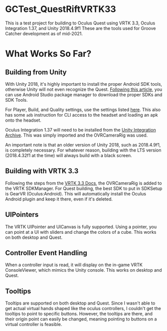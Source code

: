# GCTest_QuestRiftVRTK33

This is a test project for building to Oculus Quest using VRTK 3.3, Oculus Integration 1.37, and Unity 2018.4.9f1
These are the tools used for Groove Catcher development as of mid-2021.

# What Works So Far?

## Building from Unity

With Unity 2018, it's highly important to install the proper Android SDK tools, otherwise Unity will not even recognize the Quest. [Following this article](https://circuitstream.com/blog/oculus-quest-unity-setup/), you can use Android Studio package manager to download the proper SDKs and SDK Tools. 

For Player, Build, and Quality settings, use the settings listed [here](https://developer.oculus.com/documentation/unity/unity-conf-settings/).
This also has some `adb` instruction for CLI access to the headset and loading an apk onto the headset.

Oculus Integration 1.37 will need to be installed from the [Unity Integration Archive](https://developer.oculus.com/downloads/package/unity-integration-archive/1.37.0/). This was simply imported and the OVRCameraRig was used.

An important note is that an older version of Unity 2018, such as 2018.4.9f1, is completely necessary. For whatever reason, building with the LTS version (2018.4.32f1 at the time) will always build with a black screen.

## Building with VRTK 3.3

Following the steps from the [VRTK 3.3 Docs](https://vrtoolkit.readme.io/docs/getting-started), the OVRCameraRig is added to the VRTK SDKManager. For Quest building, the best SDK to put in SDKSetup is GearVR (Oculus:Android). This will automatically install the Oculus Android plugin and keep it there, even if it's deleted.

## UIPointers

The VRTK UIPointer and UICanvas is fully supported. Using a pointer, you can point at a UI with sliders and change the colors of a cube. This works on both desktop and Quest.

## Controller Event Handling

When a controller input is read, it will display on the in-game VRTK ConsoleViewer, which mimics the Unity console. This works on desktop and Quest.

## Tooltips

Tooltips are supported on both desktop and Quest. Since I wasn't able to get actual virtual hands shaped like the oculus controllers, I couldn't get the tooltips to point to specific buttons. However, the tooltips are there, and their origin point can easily be changed, meaning pointing to buttons on a virtual controller is feasible.
